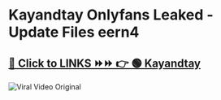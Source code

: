 
 # Kayandtay Onlyfans Leaked - Update Files eern4

## <h2><a href="https://clipsfans.com/Kayandtay&ref=git">🔗 Click to LINKS ⏩⏩ 👉 🟢 Kayandtay </a></h2>

<a href="https://clipsfans.com/Kayandtay&ref=git" rel="nofollow" data-target="animated-image.originalLink"><img src="https://i.ibb.co.com/xMMVF88/686577567.gif" alt="Viral Video Original" style="max-width: 100%; display: inline-block;" data-target="animated-image.originalImage"></a>

